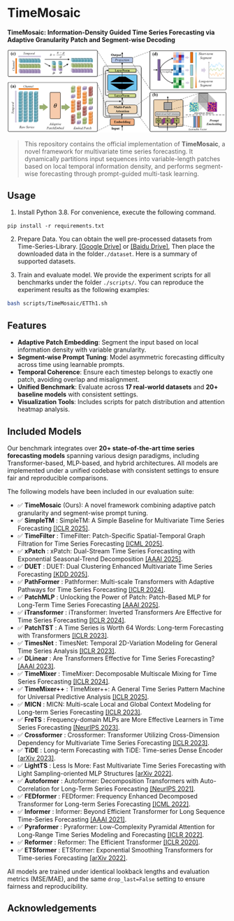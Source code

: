 # TimeMosaic

**TimeMosaic: Information-Density Guided Time Series Forecasting via Adaptive Granularity Patch and Segment-wise Decoding**

![Framework](./figure/framework.png)

> This repository contains the official implementation of **TimeMosaic**, a novel framework for multivariate time series forecasting. It dynamically partitions input sequences into variable-length patches based on local temporal information density, and performs segment-wise forecasting through prompt-guided multi-task learning.


## Usage

1. Install Python 3.8. For convenience, execute the following command.

```
pip install -r requirements.txt
```

2. Prepare Data. You can obtain the well pre-processed datasets from Time-Series-Library. [[Google Drive]](https://drive.google.com/drive/folders/13Cg1KYOlzM5C7K8gK8NfC-F3EYxkM3D2?usp=sharing) or [[Baidu Drive]](https://pan.baidu.com/s/1r3KhGd0Q9PJIUZdfEYoymg?pwd=i9iy), Then place the downloaded data in the folder`./dataset`. Here is a summary of supported datasets.

3. Train and evaluate model. We provide the experiment scripts for all benchmarks under the folder `./scripts/`. You can reproduce the experiment results as the following examples:
```bash
bash scripts/TimeMosaic/ETTh1.sh
```


## Features

- **Adaptive Patch Embedding**: Segment the input based on local information density with variable granularity.
- **Segment-wise Prompt Tuning**: Model asymmetric forecasting difficulty across time using learnable prompts.
- **Temporal Coherence**: Ensure each timestep belongs to exactly one patch, avoiding overlap and misalignment.
- **Unified Benchmark**: Evaluate across **17 real-world datasets** and **20+ baseline models** with consistent settings.
- **Visualization Tools**: Includes scripts for patch distribution and attention heatmap analysis.

## Included Models

Our benchmark integrates over **20+ state-of-the-art time series forecasting models** spanning various design paradigms, including Transformer-based, MLP-based, and hybrid architectures. All models are implemented under a unified codebase with consistent settings to ensure fair and reproducible comparisons.

The following models have been included in our evaluation suite:

- ✅ **TimeMosaic** (Ours): A novel framework combining adaptive patch granularity and segment-wise prompt tuning.
- ✅ **SimpleTM** : SimpleTM: A Simple Baseline for Multivariate Time Series Forecasting [[ICLR 2025]](https://openreview.net/pdf?id=oANkBaVci5).
- ✅ **TimeFilter** : TimeFilter: Patch-Specific Spatial-Temporal Graph Filtration
for Time Series Forecasting [[ICML 2025]](https://arxiv.org/pdf/2501.13041v2).
- ✅ **xPatch** : xPatch: Dual-Stream Time Series Forecasting with Exponential Seasonal-Trend Decomposition [[AAAI 2025]](https://arxiv.org/pdf/2412.17323).
- ✅ **DUET** : DUET: Dual Clustering Enhanced Multivariate Time
Series Forecasting [[KDD 2025]](https://arxiv.org/pdf/2412.10859).
- ✅ **PathFormer** : Pathformer: Multi-scale Transformers with Adaptive Pathways for Time Series Forecasting [[ICLR 2024]](https://arxiv.org/pdf/2402.05956).
- ✅ **PatchMLP** : Unlocking the Power of Patch: Patch-Based MLP for Long-Term Time Series
Forecasting [[AAAI 2025]](https://arxiv.org/pdf/2405.13575).
- ✅ **iTransformer** : iTransformer: Inverted Transformers Are Effective for Time Series Forecasting [[ICLR 2024]](https://arxiv.org/pdf/2310.06625).
- ✅ **PatchTST** : A Time Series is Worth 64 Words: Long-term Forecasting with Transformers [[ICLR 2023]](https://arxiv.org/pdf/2211.14730).
- ✅ **TimesNet** : TimesNet: Temporal 2D-Variation Modeling for General Time Series Analysis [[ICLR 2023]](https://arxiv.org/pdf/2210.02186).
- ✅ **DLinear** : Are Transformers Effective for Time Series Forecasting? [[AAAI 2023]](https://arxiv.org/pdf/2205.13504).
- ✅ **TimeMixer** : TimeMixer: Decomposable Multiscale Mixing for Time Series Forecasting [[ICLR 2024]](https://openreview.net/pdf?id=7oLshfEIC2).
- ✅ **TimeMixer++** : TimeMixer++: A General Time Series Pattern Machine for Universal Predictive Analysis [[ICLR 2025]](https://arxiv.org/pdf/2410.16032).
- ✅ **MICN** : MICN: Multi-scale Local and Global Context Modeling for Long-term Series Forecasting [[ICLR 2023]](https://openreview.net/pdf?id=zt53IDUR1U).
- ✅ **FreTS** : Frequency-domain MLPs are More Effective Learners in Time Series Forecasting [[NeurIPS 2023]](https://arxiv.org/pdf/2311.06184).
- ✅ **Crossformer** : Crossformer: Transformer Utilizing Cross-Dimension Dependency for Multivariate Time Series Forecasting [[ICLR 2023]](https://openreview.net/pdf?id=vSVLM2j9eie).
- ✅ **TiDE** : Long-term Forecasting with TiDE: Time-series Dense Encoder [[arXiv 2023]](https://arxiv.org/pdf/2304.08424.pdf).
- ✅ **LightTS** : Less Is More: Fast Multivariate Time Series Forecasting with Light Sampling-oriented MLP Structures [[arXiv 2022]](https://arxiv.org/pdf/2207.01186).
- ✅ **Autoformer** : Autoformer: Decomposition Transformers with
Auto-Correlation for Long-Term Series Forecasting [[NeurIPS 2021]](https://arxiv.org/pdf/2106.13008).
- ✅ **FEDformer** : FEDformer: Frequency Enhanced Decomposed Transformer for Long-term Series Forecasting [[ICML 2022]](https://arxiv.org/pdf/2201.12740).
- ✅ **Informer** : Informer: Beyond Efficient Transformer for Long Sequence Time-Series Forecasting [[AAAI 2021]](https://ojs.aaai.org/index.php/AAAI/article/view/17325/17132).
- ✅ **Pyraformer** : Pyraformer: Low-Complexity Pyramidal Attention for Long-Range Time Series Modeling and Forecasting [[ICLR 2022]](https://openreview.net/pdf?id=0EXmFzUn5I).
- ✅ **Reformer** : Reformer: The Efficient Transformer [[ICLR 2020]](https://arxiv.org/pdf/2001.04451).
- ✅ **ETSformer** : ETSformer: Exponential Smoothing Transformers for Time-series Forecasting [[arXiv 2022]](https://arxiv.org/pdf/2202.01381).


All models are trained under identical lookback lengths and evaluation metrics (MSE/MAE), and the same `drop_last=False` setting to ensure fairness and reproducibility.


## Acknowledgements
